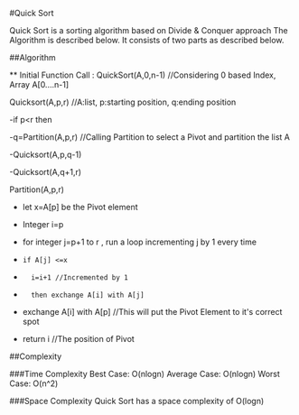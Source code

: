 #Quick Sort

Quick Sort is a sorting algorithm based on Divide & Conquer approach
The Algorithm is described below. It consists of two parts as described below.

##Algorithm

** Initial Function Call : QuickSort(A,0,n-1) //Considering 0 based Index, Array A[0....n-1]

Quicksort(A,p,r) //A:list, p:starting position, q:ending position

-if p<r then
  
  -q=Partition(A,p,r)  //Calling Partition to select a Pivot and partition the list A

  -Quicksort(A,p,q-1)

  -Quicksort(A,q+1,r)

Partition(A,p,r)

+  let x=A[p] be the Pivot element

+   Integer i=p

+   for integer j=p+1 to r , run a loop incrementing j by 1 every time

+     if A[j] <=x

+       i=i+1 //Incremented by 1

+       then exchange A[i] with A[j]

+  exchange A[i] with A[p] //This will put the Pivot Element to it's correct spot

+  return i //The position of Pivot  
  
##Complexity
  
###Time Complexity
Best Case: O(nlogn)
Average Case: O(nlogn)
Worst Case: O(n^2) 
  
###Space Complexity
Quick Sort has a space complexity of O(logn)  
